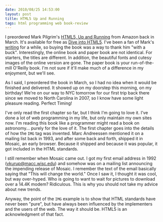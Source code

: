 ```yaml
---
date: 2010/08/25 14:53:00
layout: post
title: HTML5 Up and Running
tags: html programming web book-review
---
```


I preordered Mark Pilgrim's [HTML5, Up and Running](http://www.amazon.com/HTML5-Up-Running-Mark-Pilgrim/dp/0596806027?ie=UTF8&tag=diveintomark-20&creativeASIN=0596806027) from Amazon back in
March. It's available for free as [Dive into
HTML5](http://diveintohtml5.org/). I've been a fan of Mark's [writing](http://diveintomark.org)
for a while, so buying the book was a way to thank him "with a
buck". Interestingly, the online book and paper book are not
identical. For starters, the titles are different. In addition, the
beautiful fonts and cutesy images of the online version are gone. The
paper book is your run-of-the-mill O'Reilly book. I'm not sure if
it'll make much of a difference in my enjoyment, but we'll see.

As I said, I preordered the book in March, so I had no idea when it
would be finished and delivered. It showed up on my doorstep this
morning, on my birthday! We're on our way to NYC tomorrow for our
first trip back there since we moved to North Carolina in 2007, so I
know have some light pleasure reading. Perfect Timing!

I've only read the first chapter so far, but I think I'm going to love
it. I've done a lot of web programming in my life, but only maintain
my own sites now. I'm reading this book like a programmer might read a
book on astronomy... purely for the love of it. The first chapter goes
into the details of how the `IMG` tag was invented. Marc Andreessen
mentioned it on a mailing list back in 1993, and after some back and
forth, shipped it in Mosaic, an early browser. Because it shipped and
because it was popular, it got included in the HTML standards. 

I still remember when Mosaic came out. I got my first email address in
1992 (vkurup@macc.wisc.edu) and somehow was on a mailing list
announcing the impending release of Mosaic. I remember the text of the
email basically saying that "This will change the world." Once I saw
it, I thought it was cool, but way over-hyped. Who is going to want to
wait for pictures to download over a 14.4K modem? Ridiculous. This is
why you should not take my advice about new trends.

Anyway, the point of the `IMG` example is to show that HTML standards
have never been "pure", but have always been influenced by the
implementers and the users of the web. The way it should be. HTML5 is
an acknowledgment of that fact.
